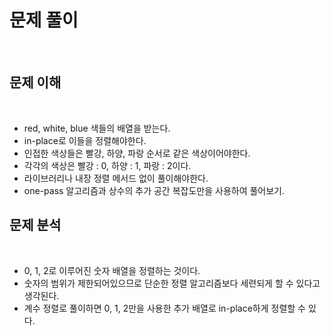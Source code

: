 # 문제 풀이
​
## 문제 이해
​
- red, white, blue 색들의 배열을 받는다.
- in-place로 이들을 정렬해야한다.
- 인접한 색상들은 빨강, 하양, 파랑 순서로 같은 색상이어야한다.
- 각각의 색상은 빨강 : 0, 하양 : 1, 파랑 : 2이다.
- 라이브러리나 내장 정렬 메서드 없이 풀이해야한다.
- one-pass 알고리즘과 상수의 추가 공간 복잡도만을 사용하여 풀어보기.
​
## 문제 분석
​
- 0, 1, 2로 이루어진 숫자 배열을 정렬하는 것이다.
- 숫자의 범위가 제한되어있으므로 단순한 정렬 알고리즘보다 세련되게 할 수 있다고 생각된다.
- 계수 정렬로 풀이하면 0, 1, 2만을 사용한 추가 배열로 in-place하게 정렬할 수 있다.